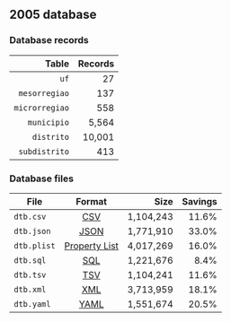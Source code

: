 ## 2005 database

### Database records

|          Table | Records |
| --------------:| -------:|
|           `uf` |      27 |
|  `mesorregiao` |     137 |
| `microrregiao` |     558 |
|    `municipio` |   5,564 |
|     `distrito` |  10,001 |
|  `subdistrito` |     413 |

### Database files

| File        | Format                                                       |      Size | Savings |
| ----------- |:------------------------------------------------------------:| ---------:| -------:|
| `dtb.csv`   | [CSV](https://en.wikipedia.org/wiki/Comma-separated_values)  | 1,104,243 |   11.6% |
| `dtb.json`  | [JSON](https://en.wikipedia.org/wiki/JSON)                   | 1,771,910 |   33.0% |
| `dtb.plist` | [Property List](https://en.wikipedia.org/wiki/Property_list) | 4,017,269 |   16.0% |
| `dtb.sql`   | [SQL](https://en.wikipedia.org/wiki/SQL)                     | 1,221,676 |    8.4% |
| `dtb.tsv`   | [TSV](https://en.wikipedia.org/wiki/Tab-separated_values)    | 1,104,241 |   11.6% |
| `dtb.xml`   | [XML](https://en.wikipedia.org/wiki/XML)                     | 3,713,959 |   18.1% |
| `dtb.yaml`  | [YAML](https://en.wikipedia.org/wiki/YAML)                   | 1,551,674 |   20.5% |
